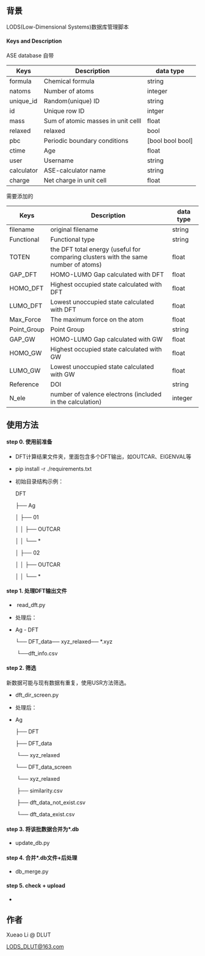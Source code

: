 ## 背景

LODS(Low-Dimensional Systems)数据库管理脚本

#### Keys and Description

ASE database 自带

| Keys       | Description                        | data type        |
| ---------- | ---------------------------------- | ---------------- |
| formula    | Chemical formula                   | string           |
| natoms     | Number of atoms                    | integer          |
| unique_id  | Random(unique) ID                  | string           |
| id         | Unique row ID                      | intger           |
| mass       | Sum of atomic masses in unit celll | float            |
| relaxed    | relaxed                            | bool             |
| pbc        | Periodic boundary conditions       | [bool bool bool] |
| ctime      | Age                                | float            |
| user       | Username                           | string           |
| calculator | ASE-calculator name                | string           |
| charge     | Net charge in unit cell            | float            |

需要添加的

| Keys        | Description                                                  | data type |
| ----------- | ------------------------------------------------------------ | --------- |
| filename    | original filename                                            | string    |
| Functional  | Functional type                                              | string    |
| TOTEN       | the DFT total energy (useful for comparing clusters with the same number of atoms) | float     |
| GAP_DFT     | HOMO-LUMO Gap calculated with DFT                            | float     |
| HOMO_DFT    | Highest occupied state calculated with DFT                   | float     |
| LUMO_DFT    | Lowest unoccupied state calculated with DFT                  | float     |
| Max_Force   | The maximum force on the atom                                | float     |
| Point_Group | Point Group                                                  | string    |
| GAP_GW      | HOMO-LUMO Gap calculated with GW                             | float     |
| HOMO_GW     | Highest occupied state calculated with GW                    | float     |
| LUMO_GW     | Lowest unoccupied state calculated with GW                   | float     |
| Reference   | DOI                                                          | string    |
| N_ele       | number of valence electrons (included in the calculation)    | integer   |



## 使用方法

#### step 0. 使用前准备

- DFT计算结果文件夹，里面包含多个DFT输出，如OUTCAR、EIGENVAL等

- pip install -r ./requirements.txt

- 初始目录结构示例：

  DFT

  ├── Ag

  │   ├── 01

  │   │   ├── OUTCAR

  │   │   └── *

  │   ├── 02

  │   │   ├── OUTCAR

  │   │   └── *

#### step 1. 处理DFT输出文件

- ​	read_dft.py

- 处理后：

- Ag - DFT

     └── DFT_data──  xyz_relaxed──  *.xyz

  ​            └──dft_info.csv

#### step 2. 筛选

新数据可能与现有数据有重复，使用USR方法筛选。

- dft_dir_screen.py

- 处理后：

- Ag

  ├── DFT

  ├── DFT_data

  ​    └── xyz_relaxed

  └── DFT_data_screen

  ​    └── xyz_relaxed

  ​        ├── similarity.csv

  ​        ├── dft_data_not_exist.csv

  ​        └── dft_data_exist.csv

  

#### step 3. 将该批数据合并为*.db

- update_db.py

  

#### step 4. 合并*.db文件+后处理

- db_merge.py

  

#### step 5. check + upload

- 

## 作者

Xueao Li @ DLUT

LODS_DLUT@163.com

